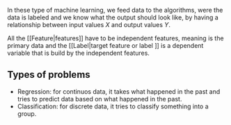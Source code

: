 In these type of machine learning, we feed data to the algorithms, were the data is labeled and we know what the output should look like, by having a relationship between input values *X* and output values *Y*. 

All the [[Feature|features]] have to be independent features, meaning is the primary data and the [[Label|target feature or label ]] is a dependent variable that is build by the independent features.

## Types of problems
- Regression: for continuos data, it takes what happened in the past and tries to predict data based on what happened in the past.
- Classification: for discrete data, it tries to classify something into a group. 